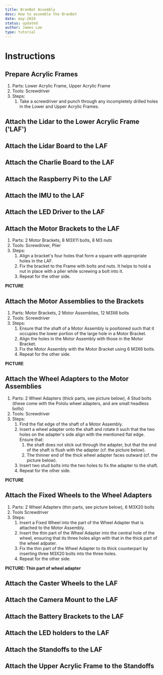```yaml
---
title: BranBot Assembly
desc: How to assemble the BranBot
date: may-2024
status: updated
author: James Lee
type: tutorial
---
```


# Instructions

## Prepare Acrylic Frames

1. Parts: Lower Acrylic Frame, Upper Acrylic Frame
2. Tools: Screwdriver
3. Steps:
    1. Take a screwdriver and punch through any incompletely drilled holes in
       the Lower and Upper Acrylic Frames.

## Attach the Lidar to the Lower Acrylic Frame ('LAF')

## Attach the Lidar Board to the LAF

## Attach the Charlie Board to the LAF

## Attach the Raspberry Pi to the LAF

## Attach the IMU to the LAF

## Attach the LED Driver to the LAF 

## Attach the Motor Brackets to the LAF

1. Parts: 2 Motor Brackets, 8 M3X11 bolts, 8 M3 nuts
2. Tools: Screwdriver, Plier
3. Steps:
    1. Align a bracket's four holes that form a square with appropriate holes
       in the LAF. 
    2. Fix the bracket to the Frame with bolts and nuts. It helps to hold a nut
       in place with a plier while screwing a bolt into it.
    3. Repeat for the other side.

__PICTURE__ 

## Attach the Motor Assemblies to the Brackets

1. Parts: Motor Brackets, 2 Motor Assemblies, 12 M3X6 bolts
2. Tools: Screwdriver
3. Steps:
    1. Ensure that the shaft of a Motor Assembly is positioned such that it
       occupies the lower portion of the large hole in a Motor Bracket. 
    2. Align the holes in the Motor Assembly with those in the Motor Bracket.
    3. Fix the Motor Assembly with the Motor Bracket using 6 M3X6 bolts.
    4. Repeat for the other side.

__PICTURE__

## Attach the Wheel Adapters to the Motor Assemblies

1. Parts: 2 Wheel Adapters (thick parts, see picture below), 4 Stud bolts (these
   come with the Pololu wheel adapters, and are small headless bolts) 
2. Tools: Screwdriver
3. Steps:
    1. Find the flat edge of the shaft of a Motor Assembly.
    2. Insert a wheel adapter onto the shaft and rotate it such that the two
       holes on the adapter's side align with the mentioned flat edge. Ensure
       that:
       1. the shaft does not stick out through the adapter, but that the end of
          the shaft is flush with the adapter (cf. the picture below). 
       2. The thinner end of the thick wheel adapter faces outward (cf. the
          picture below).
    3. Insert two stud bolts into the two holes to fix the adapter to the shaft.
    4. Repeat for the other side.

__PICTURE__

## Attach the Fixed Wheels to the Wheel Adapters

1. Parts: 2 Wheel Adapters (thin parts, see picture below), 6 M3X20 bolts
2. Tools Screwdriver
3. Steps:
    1. Insert a Fixed Wheel into the part of the Wheel Adapter that is attached
       to the Motor Assembly.
    2. Insert the thin part of the Wheel Adapter into the central hole of the
       wheel, ensuring that its three holes align with that in the thick part of
       the wheel adpater.
    3. Fix the thin part of the Wheel Adapter to its thick counterpart by
       inserting three M3X20 bolts into the three holes.
    4. Repeat for the other side.

__PICTURE: Thin part of wheel adapter__

## Attach the Caster Wheels to the LAF

## Attach the Camera Mount to the LAF

## Attach the Battery Brackets to the LAF

## Attach the LED holders to the LAF

## Attach the Standoffs to the LAF

## Attach the Upper Acrylic Frame to the Standoffs
 

